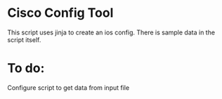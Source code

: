 # Cisco Config Tool

This script uses jinja to create an ios config.
There is sample data in the script itself.

# To do:

Configure script to get data from input file 
